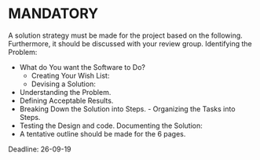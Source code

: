# MANDATORY

A solution strategy must be made for the project based on the following. Furthermore, it should be discussed with your review group.
Identifying the Problem:

- What do You want the Software to Do?
  - Creating Your Wish List:
  - Devising a Solution:
- Understanding the Problem.
- Defining Acceptable Results.
- Breaking Down the Solution into Steps. - Organizing the Tasks into Steps.
- Testing the Design and code.
  Documenting the Solution:
- A tentative outline should be made for the 6 pages.

Deadline: 26-09-19
